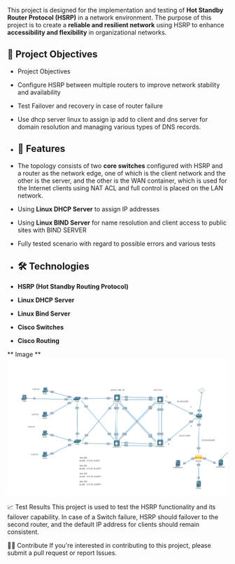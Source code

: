 This project is designed for the implementation and testing of **Hot Standby Router Protocol (HSRP)** in a network environment. 
The purpose of this project is to create a **reliable and resilient network** using HSRP to enhance **accessibility and flexibility** in organizational networks.

## 🎯 Project Objectives  
- Project Objectives
- Configure HSRP between multiple routers to improve network stability and availability

- Test Failover and recovery in case of router failure
  
- Use dhcp server linux to assign ip add to client
and dns server for domain resolution and managing various types of DNS records.

- ## 🔧 Features
- The topology consists of two **core switches** configured with HSRP and a router as the network edge, one of which is the client network and the other is the server, and the other is the WAN container, 
    which is used for the Internet clients using NAT ACL and full control is placed on the LAN network.
- Using **Linux DHCP Server** to assign IP addresses
- Using **Linux BIND Server** for name resolution and client access to public sites with BIND SERVER
- Fully tested scenario with regard to possible errors and various tests

- ## 🛠️ Technologies
- **HSRP (Hot Standby Routing Protocol)**
- **Linux DHCP Server**
- **Linux Bind Server**
- **Cisco Switches**
- **Cisco Routing**

** Image **
![HSRP Network Topology](Image/mainimage.png)

📈 Test Results
This project is used to test the HSRP functionality and its failover capability. In case of a Switch failure, HSRP should failover to the second router, and the default IP address for clients should remain consistent.

🧑‍💻 Contribute
If you're interested in contributing to this project, please submit a pull request or report Issues.
